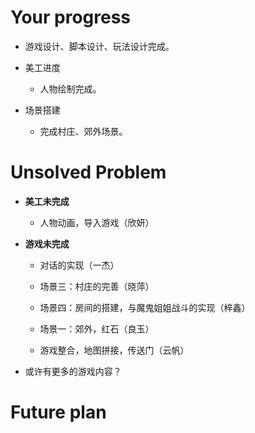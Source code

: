 # Your progress

-  游戏设计、脚本设计、玩法设计完成。

- 美工进度
  - 人物绘制完成。
- 场景搭建
  - 完成村庄、郊外场景。



# Unsolved Problem 

- **美工未完成**
  - 人物动画，导入游戏（欣妍）

- **游戏未完成**

  - 对话的实现（一杰）
  - 场景三：村庄的完善（晓萍）

  - 场景四：房间的搭建，与魔鬼姐姐战斗的实现（梓鑫）
  - 场景一：郊外，红石（良玉）

  - 游戏整合，地图拼接，传送门（云帆）

- 或许有更多的游戏内容？

  

# Future plan 